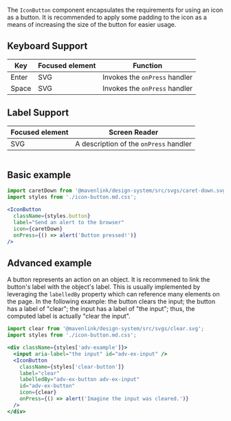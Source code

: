 The `IconButton` component encapsulates the requirements for using an icon as a button.
It is recommended to apply some padding to the icon as a means of increasing the size of the button for easier usage.

## Keyboard Support

| Key | Focused element | Function |
| --- | --------------- | -------- |
| Enter | SVG           | Invokes the `onPress` handler |
| Space | SVG           | Invokes the `onPress` handler |

## Label Support

| Focused element | Screen Reader |
| --------------- | ------------- |
| SVG             | A description of the `onPress` handler |

```css { "file": "./icon-button.md.css" }
```

## Basic example

```jsx
import caretDown from '@mavenlink/design-system/src/svgs/caret-down.svg';
import styles from './icon-button.md.css';

<IconButton
  className={styles.button}
  label="Send an alert to the browser"
  icon={caretDown}
  onPress={() => alert('Button pressed!')}
/>
```

## Advanced example

A button represents an action on an object.
It is recommened to link the button's label with the object's label.
This is usually implemented by leveraging the `labelledBy` property which can reference many elements on the page.
In the following example:
the button clears the input;
the button has a label of "clear";
the input has a label of "the input";
thus, the computed label is actually "clear the input".

```jsx
import clear from '@mavenlink/design-system/src/svgs/clear.svg';
import styles from './icon-button.md.css';

<div className={styles['adv-example']}>
  <input aria-label="the input" id="adv-ex-input" />
  <IconButton
    className={styles['clear-button']}
    label="clear"
    labelledBy="adv-ex-button adv-ex-input"
    id="adv-ex-button"
    icon={clear}
    onPress={() => alert('Imagine the input was cleared.')}
  />
</div>
```
